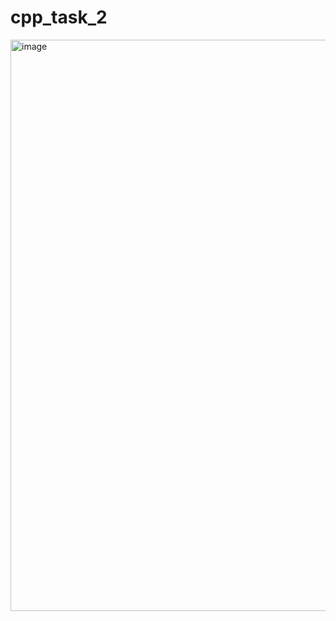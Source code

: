 # cpp_task_2
<img width="914" alt="image" src="https://user-images.githubusercontent.com/52966846/227897343-01aee4eb-93bf-42f6-a75b-ba167596753e.png">

